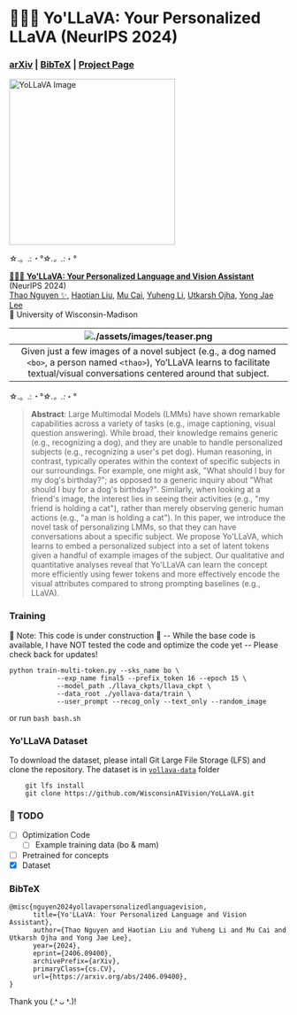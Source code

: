 # 🌋👵🏻 Yo'LLaVA: Your Personalized LLaVA (NeurIPS 2024)

### [arXiv](https://arxiv.org/abs/2406.09400) | [BibTeX](#BibTeX) | [Project Page](https://thaoshibe.github.io/YoLLaVA/)


<!-- Yo'LLaVA <img src='./images/yollava.png' width=150> is LLaVA <img src='./images/llava_logo.png' width=150>, but can provide personlized conversation! -->

<!-- <p>
    Yo'LLaVA <img src="./images/yollava.png" width="150" align="middle"> is LLaVA <img src="./images/llava_logo.png" width="150" align="middle">, but can provide personalized conversation!
</p> -->

<!-- <table style="width: 100%; text-align: center;">
    <tr>
        <td style="text-align: center; vertical-align: middle;">
            <a href="https://llava-vl.github.io/"> 🌋 LLaVA</a> <br>
            <img src="./images/llava_logo.png" width="150" alt="LLaVA Logo">
        </td>
        <td style="text-align: center; vertical-align: middle;">
            + 👵🏻 𝓹𝓮𝓻𝓼𝓸𝓷𝓪𝓵𝓲𝔃𝓮𝓭 abilities ✨
        </td>
        <td style="text-align: center; vertical-align: middle;">
            =
        </td>
        <td style="text-align: center; vertical-align: middle;">
            <a href='https://thaoshibe.github.io/YoLLaVA'>🌋 <b>Yo</b>ur <b>LLaVA</b> 👵🏻</a><br>
            <img src="./images/yollava.png" width="150" alt="YoLLaVA Image">
        </td>
    </tr>
</table> -->

<img src="./images/yollava-without-background.png" width="300" alt="YoLLaVA Image">

<!-- | ![./images/yollava-without-background.png](./images/yollava-without-background.png) | -->


☆.。.:*・°☆.。.:*・°

[🌋👵🏻 **Yo'LLaVA: Your Personalized Language and Vision Assistant**](https://thaoshibe.github.io/YoLLaVA/) (NeurIPS 2024)<br>
[Thao Nguyen ✨](https://thaoshibe.github.io/), [Haotian Liu](https://hliu.cc/), [Mu Cai](https://pages.cs.wisc.edu/~mucai/), [Yuheng Li](https://yuheng-li.github.io/), [Utkarsh Ojha](https://utkarshojha.github.io/), [Yong Jae Lee](https://pages.cs.wisc.edu/~yongjaelee/) <br>
🦡 University of Wisconsin-Madison

| ![./assets/images/teaser.png](./images/github-teaser.png) |
|:--:|
| Given just a few images of a novel subject (e.g., a dog named `<bo>`, a person named `<thao>`), Yo’LLaVA learns to facilitate textual/visual conversations centered around that subject. |

☆.。.:*・°☆.。.:*・°

> **Abstract**: Large Multimodal Models (LMMs) have shown remarkable capabilities across a variety of tasks (e.g., image captioning, visual question answering). While broad, their knowledge remains generic (e.g., recognizing a dog), and they are unable to handle personalized subjects (e.g., recognizing a user's pet dog). Human reasoning, in contrast, typically operates within the context of specific subjects in our surroundings. For example, one might ask, "What should I buy for my dog's birthday?"; as opposed to a generic inquiry about "What should I buy for a dog's birthday?". Similarly, when looking at a friend's image, the interest lies in seeing their activities (e.g., "my friend is holding a cat"), rather than merely observing generic human actions (e.g., "a man is holding a cat"). In this paper, we introduce the novel task of personalizing LMMs, so that they can have conversations about a specific subject. We propose Yo'LLaVA, which learns to embed a personalized subject into a set of latent tokens given a handful of example images of the subject. Our qualitative and quantitative analyses reveal that Yo'LLaVA can learn the concept more efficiently using fewer tokens and more effectively encode the visual attributes compared to strong prompting baselines (e.g., LLaVA).

### Training

 🚧 Note: This code is under construction 🚧 -- While the base code is available, I have NOT tested the code and optimize the code yet -- Please check back for updates!

```
python train-multi-token.py --sks_name bo \
            --exp_name final5 --prefix_token 16 --epoch 15 \
            --model_path ./llava_ckpts/llava_ckpt \
            --data_root ./yollava-data/train \
            --user_prompt --recog_only --text_only --random_image

```

or run `bash bash.sh`

### Yo'LLaVA Dataset

To download the dataset, please intall Git Large File Storage (LFS) and clone the repository.
The dataset is in [`yollava-data`](https://github.com/WisconsinAIVision/YoLLaVA/tree/main/yollava-data) folder
```
    git lfs install
    git clone https://github.com/WisconsinAIVision/YoLLaVA.git

```

### 📝 TODO

- [ ] Optimization Code
    + [ ] Example training data (bo & mam)
- [ ] Pretrained for concepts
- [x] Dataset

### BibTeX

```
@misc{nguyen2024yollavapersonalizedlanguagevision,
      title={Yo'LLaVA: Your Personalized Language and Vision Assistant}, 
      author={Thao Nguyen and Haotian Liu and Yuheng Li and Mu Cai and Utkarsh Ojha and Yong Jae Lee},
      year={2024},
      eprint={2406.09400},
      archivePrefix={arXiv},
      primaryClass={cs.CV},
      url={https://arxiv.org/abs/2406.09400}, 
}
```

Thank you (.❛ ᴗ ❛.)!